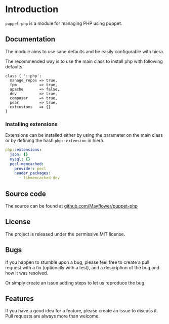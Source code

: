 Introduction
============

``puppet-php`` is a module for managing PHP using puppet.

Documentation
-------------

The module aims to use sane defaults and be easily configurable with hiera.

The recommended way is to use the main class to install php with following defaults.

```puppet
class { '::php':
  manage_repos => true,
  fpm          => true,
  apache       => false,
  dev          => true,
  composer     => true,
  pear         => true,
  extensions   => {}
}
```

### Installing extensions

Extensions can be installed either by using the parameter on the main class or by defining the hash `php::extension` in hiera.

```yaml
php::extensions:
  json: {}
  mysql: {}
  pecl-memcached:
    provider: pecl
    header_packages:
      - libmemcached-dev
```

Source code
-----------

The source can be found at [github.com/Mayflower/puppet-php](https://github.com/Mayflower/puppet-php/)

License
-------

The project is released under the permissive MIT license.

Bugs
----

If you happen to stumble upon a bug, please feel free to create a pull request with a fix
(optionally with a test), and a description of the bug and how it was resolved.

Or simply create an issue adding steps to let us reproduce the bug.

Features
--------

If you have a good idea for a feature, please create an issue to discuss it.
Pull requests are always more than welcome.
